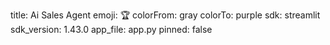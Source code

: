 
title: Ai Sales Agent
emoji: 🏆
colorFrom: gray
colorTo: purple
sdk: streamlit
sdk_version: 1.43.0
app_file: app.py
pinned: false

